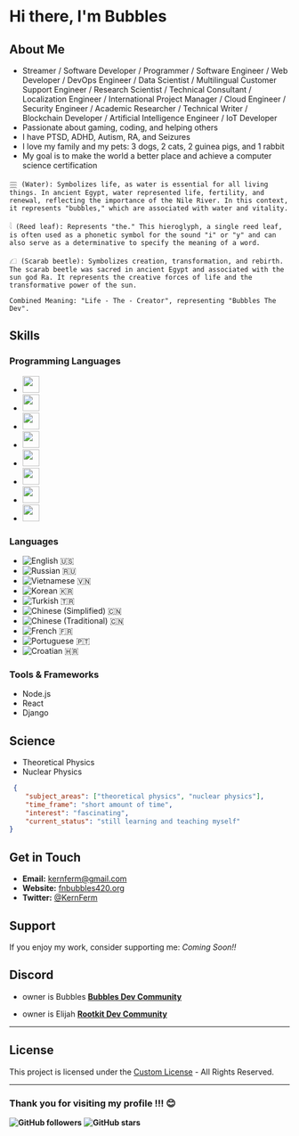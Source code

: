 # Hi there, I'm Bubbles

## About Me
- Streamer / Software Developer / Programmer / Software Engineer / Web Developer / DevOps Engineer / Data Scientist / Multilingual Customer Support Engineer / Research Scientist / Technical Consultant / Localization Engineer / International Project Manager / Cloud Engineer / Security Engineer / Academic Researcher / Technical Writer / Blockchain Developer / Artificial Intelligence Engineer / IoT Developer
- Passionate about gaming, coding, and helping others
- I have PTSD, ADHD, Autism, RA, and Seizures
- I love my family and my pets: 3 dogs, 2 cats, 2 guinea pigs, and 1 rabbit
- My goal is to make the world a better place and achieve a computer science certification

```
𓈗 (Water): Symbolizes life, as water is essential for all living things. In ancient Egypt, water represented life, fertility, and renewal, reflecting the importance of the Nile River. In this context, it represents "bubbles," which are associated with water and vitality.

𓇋 (Reed leaf): Represents "the." This hieroglyph, a single reed leaf, is often used as a phonetic symbol for the sound "i" or "y" and can also serve as a determinative to specify the meaning of a word.

𓆎 (Scarab beetle): Symbolizes creation, transformation, and rebirth. The scarab beetle was sacred in ancient Egypt and associated with the sun god Ra. It represents the creative forces of life and the transformative power of the sun.

Combined Meaning: "Life - The - Creator", representing "Bubbles The Dev".
```

## Skills
### Programming Languages
- <img src="https://img.shields.io/badge/-Python-3776AB?style=for-the-badge&logo=python&logoColor=white" height="30">
- <img src="https://img.shields.io/badge/-JavaScript-F7DF1E?style=for-the-badge&logo=javascript&logoColor=black" height="30">
- <img src="https://img.shields.io/badge/-TypeScript-007ACC?style=for-the-badge&logo=typescript&logoColor=white" height="30">
- <img src="https://img.shields.io/badge/-HTML-E34F26?style=for-the-badge&logo=html5&logoColor=white" height="30">
- <img src="https://img.shields.io/badge/-CSS-1572B6?style=for-the-badge&logo=css3&logoColor=white" height="30">
- <img src="https://img.shields.io/badge/-Batch_Script-4A4A4A?style=for-the-badge&logo=windows&logoColor=white" height="30">
- <img src="https://img.shields.io/badge/-PowerShell-5391FE?style=for-the-badge&logo=powershell&logoColor=white" height="30">
- <img src="https://img.shields.io/badge/-Learning_C-A8B9CC?style=for-the-badge&logo=c&logoColor=white" height="30">

### Languages
- ![English](https://img.shields.io/badge/-English-0073CF?style=flat-square&logoColor=white&labelColor=0073CF&logo=flag&logoColor=white) 🇺🇸
- ![Russian](https://img.shields.io/badge/-Russian-0033A0?style=flat-square&logoColor=white&labelColor=0033A0&logo=flag&logoColor=white) 🇷🇺
- ![Vietnamese](https://img.shields.io/badge/-Vietnamese-DA251D?style=flat-square&logoColor=white&labelColor=DA251D&logo=flag&logoColor=white) 🇻🇳
- ![Korean](https://img.shields.io/badge/-Korean-0033A0?style=flat-square&logoColor=white&labelColor=0033A0&logo=flag&logoColor=white) 🇰🇷
- ![Turkish](https://img.shields.io/badge/-Turkish-E30A17?style=flat-square&logoColor=white&labelColor=E30A17&logo=flag&logoColor=white) 🇹🇷
- ![Chinese (Simplified)](https://img.shields.io/badge/-Chinese%20(Simplified)-DE2910?style=flat-square&logoColor=white&labelColor=DE2910&logo=flag&logoColor=white) 🇨🇳
- ![Chinese (Traditional)](https://img.shields.io/badge/-Chinese%20(Traditional)-DE2910?style=flat-square&logoColor=white&labelColor=DE2910&logo=flag&logoColor=white) 🇨🇳
- ![French](https://img.shields.io/badge/-French-0055A4?style=flat-square&logoColor=white&labelColor=0055A4&logo=flag&logoColor=white) 🇫🇷
- ![Portuguese](https://img.shields.io/badge/-Portuguese-006600?style=flat-square&logoColor=white&labelColor=006600&logo=flag&logoColor=white) 🇵🇹
- ![Croatian](https://img.shields.io/badge/-Croatian-001F7D?style=flat-square&logoColor=white&labelColor=001F7D&logo=flag&logoColor=white) 🇭🇷


### Tools & Frameworks
- Node.js
- React
- Django

## Science
- Theoretical Physics
- Nuclear Physics

```json
 {
    "subject_areas": ["theoretical physics", "nuclear physics"],
    "time_frame": "short amount of time",
    "interest": "fascinating",
    "current_status": "still learning and teaching myself"
}
```
## Get in Touch
- **Email:** kernferm@gmail.com
- **Website:** [fnbubbles420.org](http://fnbubbles420.org)
- **Twitter:** [@KernFerm](https://twitter.com/KernFerm)

## Support
If you enjoy my work, consider supporting me: *Coming Soon!!*

## Discord

- owner is Bubbles [**Bubbles Dev Community**](https://discord.gg/NT38Va6vQA)

- owner is Elijah [**Rootkit Dev Community**](https://discord.gg/rootkitorg)

-----
## License
This project is licensed under the [Custom License](https://github.com/KernFerm/KernFerm/blob/main/LICENSE) - All Rights Reserved.

-----

### **Thank you for visiting my profile !!! 😊**

**![GitHub followers](https://img.shields.io/github/followers/KernFerm?label=Follow&style=social)**
**![GitHub stars](https://img.shields.io/github/stars/KernFerm?label=Stars&style=social)**
